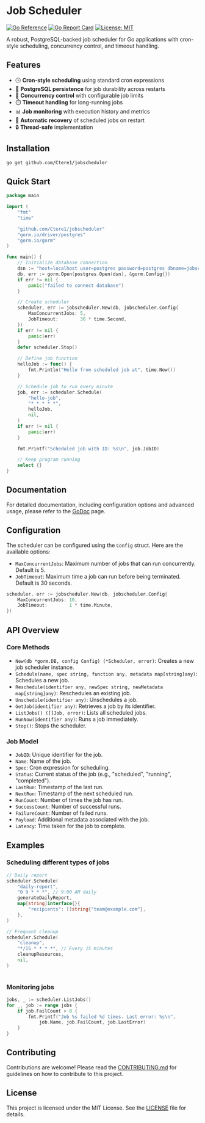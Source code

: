 # Job Scheduler

[![Go Reference](https://pkg.go.dev/badge/github.com/Ctere1/jobscheduler.svg)](https://pkg.go.dev/github.com/Ctere1/jobscheduler)
[![Go Report Card](https://goreportcard.com/badge/github.com/Ctere1/jobscheduler)](https://goreportcard.com/report/github.com/Ctere1/jobscheduler)
[![License: MIT](https://img.shields.io/badge/License-MIT-yellow.svg)](https://opensource.org/licenses/MIT)

A robust, PostgreSQL-backed job scheduler for Go applications with cron-style scheduling, concurrency control, and timeout handling.

## Features

- 🕒 **Cron-style scheduling** using standard cron expressions  
- 💾 **PostgreSQL persistence** for job durability across restarts  
- 🚦 **Concurrency control** with configurable job limits  
- ⏱️ **Timeout handling** for long-running jobs  
- 📊 **Job monitoring** with execution history and metrics  
- 🔄 **Automatic recovery** of scheduled jobs on restart  
- 🔒 **Thread-safe** implementation  

## Installation

```bash
go get github.com/Ctere1/jobscheduler
```

## Quick Start
```go
package main

import (
	"fmt"
	"time"

	"github.com/Ctere1/jobscheduler"
	"gorm.io/driver/postgres"
	"gorm.io/gorm"
)

func main() {
	// Initialize database connection
	dsn := "host=localhost user=postgres password=postgres dbname=jobscheduler port=5432 sslmode=disable"
	db, err := gorm.Open(postgres.Open(dsn), &gorm.Config{})
	if err != nil {
		panic("failed to connect database")
	}

	// Create scheduler
	scheduler, err := jobscheduler.New(db, jobscheduler.Config{
		MaxConcurrentJobs: 5,
		JobTimeout:        30 * time.Second,
	})
	if err != nil {
		panic(err)
	}
	defer scheduler.Stop()

	// Define job function
	helloJob := func() {
		fmt.Println("Hello from scheduled job at", time.Now())
	}

	// Schedule job to run every minute
	job, err := scheduler.Schedule(
		"hello-job",
		"* * * * *",
		helloJob,
		nil,
	)
	if err != nil {
		panic(err)
	}

	fmt.Printf("Scheduled job with ID: %s\n", job.JobID)

	// Keep program running
	select {}
}
```

## Documentation

For detailed documentation, including configuration options and advanced usage, please refer to the [GoDoc](https://pkg.go.dev/github.com/Ctere1/jobscheduler) page.

## Configuration

The scheduler can be configured using the `Config` struct. Here are the available options:
- `MaxConcurrentJobs`: Maximum number of jobs that can run concurrently. Default is 5.
- `JobTimeout`: Maximum time a job can run before being terminated. Default is 30 seconds.

```go
scheduler, err := jobscheduler.New(db, jobscheduler.Config{
    MaxConcurrentJobs: 10,
    JobTimeout:        1 * time.Minute,
})
```

## API Overview

### Core Methods
- `New(db *gorm.DB, config Config) (*Scheduler, error)`: Creates a new job scheduler instance.
- `Schedule(name, spec string, function any, metadata map[string]any)`: Schedules a new job.
- `Reschedule(identifier any, newSpec string, newMetadata map[string]any)`: Reschedules an existing job.
- `Unschedule(identifier any)`: Unschedules a job.
- `GetJob(identifier any)`: Retrieves a job by its identifier.
- `ListJobs() ([]Job, error)`: Lists all scheduled jobs.
- `RunNow(identifier any)`: Runs a job immediately.
- `Stop()`: Stops the scheduler.

### Job Model

- `JobID`: Unique identifier for the job.
- `Name`: Name of the job.
- `Spec`: Cron expression for scheduling.
- `Status`: Current status of the job (e.g., "scheduled", "running", "completed").
- `LastRun`: Timestamp of the last run.
- `NextRun`: Timestamp of the next scheduled run.
- `RunCount`: Number of times the job has run.
- `SuccessCount`: Number of successful runs.
- `FailureCount`: Number of failed runs.
- `Payload`: Additional metadata associated with the job.
- `Latency`: Time taken for the job to complete.


## Examples

### Scheduling different types of jobs

```go
// Daily report
scheduler.Schedule(
	"daily-report",
	"0 9 * * *", // 9:00 AM daily
	generateDailyReport,
	map[string]interface{}{
		"recipients": []string{"team@example.com"},
	},
)

// Frequent cleanup
scheduler.Schedule(
	"cleanup",
	"*/15 * * * *", // Every 15 minutes
	cleanupResources,
	nil,
)
    
```

### Monitoring jobs

```go
jobs, _ := scheduler.ListJobs()
for _, job := range jobs {
	if job.FailCount > 0 {
		fmt.Printf("Job %s failed %d times. Last error: %s\n",
			job.Name, job.FailCount, job.LastError)
	}
}
```

## Contributing

Contributions are welcome! Please read the [CONTRIBUTING.md](CONTRIBUTING.md) for guidelines on how to contribute to this project.

## License

This project is licensed under the MIT License. See the [LICENSE](LICENSE) file for details.




